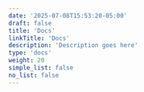 ```yaml
---
date: '2025-07-08T15:53:20-05:00'
draft: false
title: 'Docs'
linkTitle: 'Docs'
description: 'Description goes here'
type: 'docs'
weight: 20
simple_list: false
no_list: false
---
```

